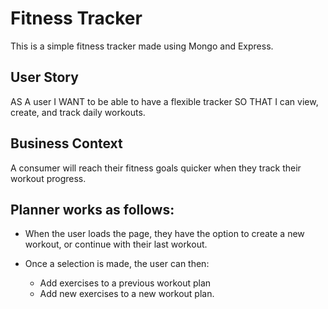 # Fitness Tracker

This is a simple fitness tracker made using Mongo and Express. 

## User Story

AS A user
I WANT to be able to have a flexible tracker
SO THAT I can view, create, and track daily workouts.


## Business Context
A consumer will reach their fitness goals quicker when they track their workout progress.

## Planner works as follows:

* When the user loads the page, they have the option to create a new workout, or continue with their last workout.

* Once a selection is made, the user can then:
    - Add exercises to a previous workout plan
    - Add new exercises to a new workout plan.

<!-- * Refer to GIF below for an app demo.

 insert 2 GIF demos: new plan & previous plan to demonstrate app functionality -->

<!-- * Try it our at: Heroku deployment -->

<!-- ## Future version to include: 

  a working app :/ -->
